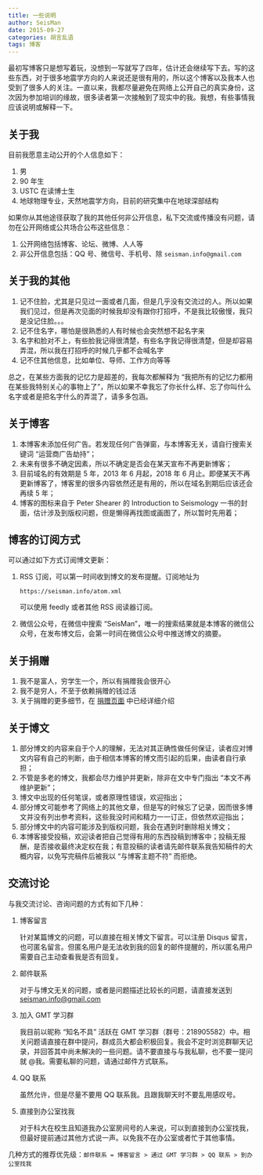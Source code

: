 ```yaml
---
title: 一些说明
author: SeisMan
date: 2015-09-27
categories: 胡言乱语
tags: 博客
---
```


最初写博客只是想写着玩，没想到一写就写了四年，估计还会继续写下去。写的这些东西，对于很多地震学方向的人来说还是很有用的，所以这个博客以及我本人也受到了很多人的关注。一直以来，我都尽量避免在网络上公开自己的真实身份，这次因为参加培训的缘故，很多读者第一次接触到了现实中的我。我想，有些事情我应该说明或解释一下。

<!--more-->

## 关于我

目前我愿意主动公开的个人信息如下：

1.  男
2.  90 年生
3.  USTC 在读博士生
4.  地球物理专业，天然地震学方向，目前的研究集中在地球深部结构

如果你从其他途径获取了我的其他任何非公开信息，私下交流或传播没有问题，请勿在公开网络或公共场合公布这些信息：

1.  公开网络包括博客、论坛、微博、人人等
2.  非公开信息包括：QQ 号、微信号、手机号、除 `seisman.info@gmail.com`

## 关于我的其他

1.  记不住脸，尤其是只见过一面或者几面，但是几乎没有交流过的人。所以如果我们见过，但是再次见面的时候我却没有跟你打招呼，不是我比较傲慢，我只是没记住脸。。。
2.  记不住名字，哪怕是很熟悉的人有时候也会突然想不起名字来
3.  名字和脸对不上，有些脸我记得很清楚，有些名字我记得很清楚，但是却容易弄混，所以我在打招呼的时候几乎都不会喊名字
4.  记不住其他信息，比如单位、导师、工作方向等等

总之，在某些方面我的记忆力是超差的，我每次都解释为 “我把所有的记忆力都用在某些我特别关心的事物上了”，所以如果不幸我忘了你长什么样、忘了你叫什么名字或者是把名字什么的弄混了，请多多包涵。

## 关于博客

1.  本博客未添加任何广告。若发现任何广告弹窗，与本博客无关，请自行搜索关键词 “运营商广告劫持”；
2.  未来有很多不确定因素，所以不确定是否会在某天宣布不再更新博客；
3.  目前域名的有效期是 5 年，2013 年 6 月起，2018 年 6 月止。即便某天不再更新博客了，博客里的很多内容依然还是有用的，所以在域名到期后应该还会再续 5 年；
4.  博客的图标来自于 Peter Shearer 的 Introduction to Seismology 一书的封面，估计涉及到版权问题，但是懒得再找图或画图了，所以暂时先用着；

## 博客的订阅方式

可以通过如下方式订阅博文更新：

1.  RSS 订阅，可以第一时间收到博文的发布提醒。订阅地址为

        https://seisman.info/atom.xml

    可以使用 feedly 或者其他 RSS 阅读器订阅。

2.  微信公众号，在微信中搜索 “SeisMan”，唯一的搜索结果就是本博客的微信公众号，在发布博文后，会第一时间在微信公众号中推送博文的摘要。

## 关于捐赠

1.  我不是富人，穷学生一个，所以有捐赠我会很开心
2.  我不是穷人，不至于依赖捐赠的钱过活
3.  关于捐赠的更多细节，在 [捐赠页面](/donations.hmtl) 中已经详细介绍

## 关于博文

1.  部分博文的内容来自于个人的理解，无法对其正确性做任何保证，读者应对博文内容有自己的判断，由于相信本博客的博文而引起的后果，由读者自行承担；
2.  不管是多老的博文，我都会尽力维护并更新，除非在文中专门指出 “本文不再维护更新”；
3.  博文中出现的任何笔误，或者原理性错误，欢迎指出；
4.  部分博文可能参考了网络上的其他文章，但是写的时候忘了记录，因而很多博文并没有列出参考资料，这些我没时间和精力一一订正，但依然欢迎指出；
5.  部分博文中的内容可能涉及到版权问题，我会在遇到时删除相关博文；
6.  本博客接受投稿，欢迎读者把自己觉得有用的东西投稿到博客中；投稿无报酬，是否接收最终决定权在我；有意投稿的读者请先邮件联系我告知稿件的大概内容，以免写完稿件后被我以 “与博客主题不符” 而拒绝。

## 交流讨论

与我交流讨论、咨询问题的方式有如下几种：

1.  博客留言

    针对某篇博文的问题，可以直接在相关博文下留言。可以注册 Disqus 留言，也可匿名留言。但匿名用户是无法收到我的回复的邮件提醒的，所以匿名用户需要自己主动查看我是否有回复。

2.  邮件联系

    对于与博文无关的问题，或者是问题描述比较长的问题，请直接发送到 <seisman.info@gmail.com>

3.  加入 GMT 学习群

    我目前以昵称 “知名不具” 活跃在 GMT 学习群（群号：218905582）中。相关问题请直接在群中提问，群成员大都会积极回复。我会不定时浏览群聊天记录，并回答其中尚未解决的一些问题。请不要直接与与我私聊，也不要一提问就 @我。需要私聊的问题，请通过邮件方式联系。

4.  QQ 联系

    虽然允许，但是尽量不要用 QQ 联系我。且跟我聊天时不要乱用感叹号。

5.  直接到办公室找我

    对于科大在校生且知道我办公室房间号的人来说，可以到直接到办公室找我，但最好提前通过其他方式说一声。以免我不在办公室或者忙于其他事情。

几种方式的推荐优先级：` 邮件联系 = 博客留言 > 通过 GMT 学习群 > QQ 联系 > 到办公室找我 `

